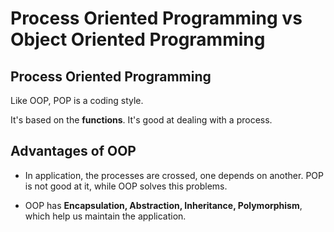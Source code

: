 # Process Oriented Programming vs Object Oriented Programming

## Process Oriented Programming

Like OOP, POP is a coding style.

It's based on the **functions**. It's good at dealing with a process.


## Advantages of OOP

- In application, the processes are crossed, one depends on another. POP is not good at it, while OOP solves this problems.

- OOP has **Encapsulation, Abstraction, Inheritance, Polymorphism**, which help us maintain the application.
